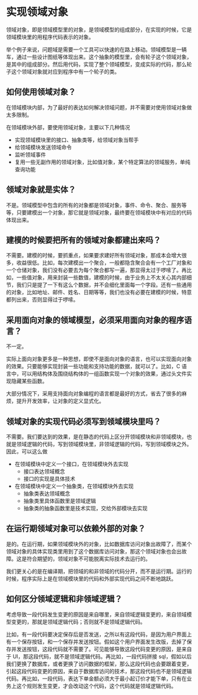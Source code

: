 # 实现领域对象

领域对象，即是领域模型里的对象，是领域模型的组成部分，在实现的时候，它是领域模块里的用程序代码表示的对象。

举个例子来说，问题域是需要一个工具可以快速的在路上移动。领域模型是一辆车，通过一些设计图纸等体现出来。这个抽象的模型里，会有轮子这个领域对象，是其中的组成部分。然后用代码，实现了整个领域模型，变成实际的代码，那么轮子这个领域对象就对应到程序中有一个轮子的类。

## 如何使用领域对象？

在领域模块内部，为了最好的表达如何解决领域问题，并不需要对使用领域对象做太多限制。

在领域模块外部，要使用领域对象，主要以下几种情况

- 实现领域模块里的接口、抽象类等，给领域对象当帮手
- 给领域模块发送领域命令
- 监听领域事件
- 复用一些无副作用的领域对象，比如值对象，某个特定算法的领域服务，单纯查询功能

## 领域对象就是实体？

不是。领域模型中包含的所有的对象都是领域对象，事件、命令、聚合、服务等等，只要建模出一个对象，那它就是领域对象，最终要在领域模块中有对应的代码体现出来。

## 建模的时候要把所有的领域对象都建出来吗？

不需要。建模的时候，要抓重点，如果要求建好所有领域对象，那成本会增大很多，收益很低。比如，每次建模出一个聚合，一般都隐含聚合会有一个工厂对象和一个仓储对象，我们没有必要去为每个聚合都写一遍，那显得太过于啰嗦了。再比如，一些值对象，用来封装一些数值，建模的时候，由于业务上不太关心其内部细节，我们只是提了一下有这么个数据，并不会细化里面每一个字段。还有一些通用的对象，比如地址、邮件、姓名、日期等等，我们也没有必要在建模的时候，特意都列出来，否则显得过于啰嗦。

## 采用面向对象的领域模型，必须采用面向对象的程序语言？

不一定。

实际上面向对象更多是一种思想，即使不是面向对象的语言，也可以实现面向对象的效果。只要能够实现封装一些功能和支持功能的数据，就可以了。比如，C 语言中，可以用结构体及围绕结构体的一组函数实现一个对象的效果，通过头文件实现隐藏某些函数。

大部分情况下，采用支持面向对象编程的语言都是最好的方式，省去了很多的麻烦，提升开发效率，让对象的定义显式化。

## 领域对象的实现代码必须写到领域模块里吗？

不需要。我们要达到的效果，是在静态的代码上区分开领域模块和非领域模块，也就是领域逻辑的代码，写到领域模块里，非领域逻辑的代码，写到领域模块之外。因此，可以这么做

- 在领域模块中定义一个接口，在领域模块外去实现
  - 接口表达领域概念
  - 接口的实现是具体技术
- 在领域模块中定义一个抽象类，在领域模块外去实现
  - 抽象类表达领域概念
  - 抽象类里具体函数里是领域逻辑
  - 抽象类的抽象函数里是技术实现，交给外部模块去实现

## 在运行期领域对象可以依赖外部的对象？

是的。在运行期，如果领域模块外的对象，比如数据库访问对象出故障了，而某个领域对象的具体实现类里用到了这个数据库访问对象，那这个领域对象也会出故障。这是符合期望的，领域对象不可能脱离实际技术去运行的。

我们更关心的是在编译期，把领域的和非领域的代码分开，而不是运行期。运行的时候，程序实际上是在领域模块里的代码和外部实现代码之间不断地跳跃。

## 如何区分领域逻辑和非领域逻辑？

考虑导致一段代码发生变更的原因是来自哪里，来自领域逻辑变更的，来自领域模型变更的，那就是领域逻辑代码；否则就不是领域逻辑代码。

比如，有一段代码要决定保存后是否发送，之所以有这段代码，是因为用户界面上有一个保存按钮，和一个保存并发送按钮。假如这个用户界面发生改版，去掉了保存并发送按钮，这段代码就不需要了。可见能够导致这段代码变更的原因，是来自于 UI，那这段代码，就不是领域逻辑代码。再比如，一段代码拼接 sql，假如以后我们更换了数据库，或者更换了访问数据的框架，那么这段代码也会要跟着变更，引起这段代码变更的原因，来自于数据库访问的技术，那这段代码也不是领域逻辑代码。再比如，一段代码，表达下单金额必须大于最小起订价才能下单，只有在业务上这个规则发生变更，才会改动这个代码，这个代码就是领域逻辑代码。

